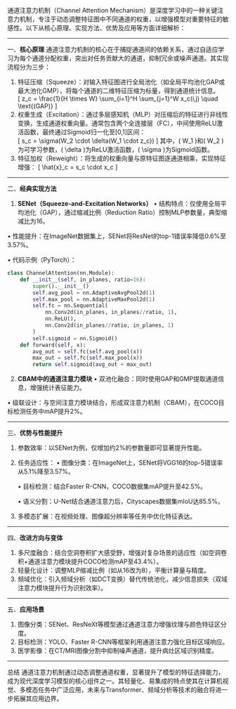 通道注意力机制（Channel Attention Mechanism）是深度学习中的一种关键注意力机制，专注于动态调整特征图中不同通道的权重，以增强模型对重要特征的敏感性。以下从核心原理、实现方法、优势及应用等方面详细解析：

---

一、**核心原理**
通道注意力机制的核心在于捕捉通道间的依赖关系，通过自适应学习为每个通道分配权重，突出对任务贡献大的通道，抑制冗余或噪声通道。其实现流程分为三步：
1. 特征压缩（Squeeze）：对输入特征图进行全局池化（如全局平均池化GAP或最大池化GMP），将每个通道的二维特征压缩为标量，得到通道统计信息。  
   \[
   z_c = \frac{1}{H \times W} \sum_{i=1}^H \sum_{j=1}^W x_c(i,j) \quad \text{(GAP)}
   \]
2. 权重生成（Excitation）：通过多层感知机（MLP）对压缩后的特征进行非线性变换，生成通道权重向量。通常包含两个全连接层（FC），中间使用ReLU激活函数，最终通过Sigmoid归一化至[0,1]区间：  
   \[
   s_c = \sigma(W_2 \cdot \delta(W_1 \cdot z_c))
   \]
   其中，\( W_1 \)和\( W_2 \)为可学习参数，\( \delta \)为ReLU激活函数，\( \sigma \)为Sigmoid函数。
3. 特征加权（Reweight）：将生成的权重向量与原特征图逐通道相乘，实现特征增强：
   \[
   \hat{x}_c = s_c \cdot x_c
   \]

---

二、**经典实现方法**
1. **SENet（Squeeze-and-Excitation Networks）**
• 结构特点：仅使用全局平均池化（GAP），通过缩减比例（Reduction Ratio）控制MLP参数量，典型缩减比为16。

• 性能提升：在ImageNet数据集上，SENet将ResNet的top-1错误率降低0.6%至3.57%。

• 代码示例（PyTorch）：

  ```python
  class ChannelAttention(nn.Module):
      def __init__(self, in_planes, ratio=16):
          super().__init__()
          self.avg_pool = nn.AdaptiveAvgPool2d(1)
          self.max_pool = nn.AdaptiveMaxPool2d(1)
          self.fc = nn.Sequential(
              nn.Conv2d(in_planes, in_planes//ratio, 1),
              nn.ReLU(),
              nn.Conv2d(in_planes//ratio, in_planes, 1)
          )
          self.sigmoid = nn.Sigmoid()
      def forward(self, x):
          avg_out = self.fc(self.avg_pool(x))
          max_out = self.fc(self.max_pool(x))
          return self.sigmoid(avg_out + max_out)
  ```

2. **CBAM中的通道注意力模块**
• 双池化融合：同时使用GAP和GMP提取通道信息，增强统计表征能力。

• 级联设计：与空间注意力模块结合，形成双注意力机制（CBAM），在COCO目标检测任务中mAP提升2%。


---

三、**优势与性能提升**
1. 参数效率：以SENet为例，仅增加约2%的参数量即可显著提升性能。
2. 任务适应性：
   • 图像分类：在ImageNet上，SENet将VGG16的top-5错误率从5.1%降至3.57%。

   • 目标检测：结合Faster R-CNN，COCO数据集mAP提升至42.5%。

   • 语义分割：U-Net结合通道注意力后，Cityscapes数据集mIoU达85.5%。

3. 多模态扩展：在视频处理、图像超分辨率等任务中优化特征表达。

---

四、**改进方向与变体**
1. 多尺度融合：结合空洞卷积扩大感受野，增强对复杂场景的适应性（如空洞卷积+通道注意力模块提升COCO检测mAP至43.4%）。
2. 轻量化设计：调整MLP缩减比例（如从16改为8），平衡计算量与精度。
3. 频域优化：引入频域分析（如DCT变换）替代传统池化，减少信息损失（双域注意力模块提升行为识别效率）。

---

五、**应用场景**
1. 图像分类：SENet、ResNeXt等模型通过通道注意力增强纹理与颜色特征区分度。
2. 目标检测：YOLO、Faster R-CNN等框架利用通道注意力强化目标区域响应。
3. 医学影像：在CT/MRI图像分割中抑制噪声通道，提升病灶区域识别精度。

---

总结
通道注意力机制通过动态调整通道权重，显著提升了模型的特征选择能力，成为现代深度学习模型的核心组件之一。其轻量化、易集成的特点使其在计算机视觉、多模态任务中广泛应用，未来与Transformer、频域分析等技术的融合将进一步拓展其应用边界。